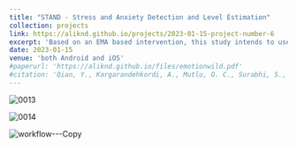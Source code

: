 ```yaml
---
title: "STAND - Stress and Anxiety Detection and Level Estimation"
collection: projects
link: https://aliknd.github.io/projects/2023-01-15-project-number-6
excerpt: 'Based on an EMA based intervention, this study intends to use all modalities to efficiently recognize stress, a commonly experienced emotional state. The study will involve collecting data (visual, speech, text, and time series) from participants for a month and then analyzing the data to identify the key features associated with accurately recognizing stress and anxiety.'
date: 2023-01-15
venue: 'both Android and iOS'
#paperurl: 'https://aliknd.github.io/files/emotionwild.pdf'
#citation: 'Qian, Y., Kargarandehkordi, A., Mutlu, O. C., Surabhi, S., Honarmand, M., Wall, D. P., & Washington, P. (2023). Computer Vision Estimation of Emotion Reaction Intensity in the Wild. arXiv preprint arXiv:2303.10741.'
---
```


![0013](https://github.com/aliknd/aliknd.github.io/assets/96740009/6000895c-45e6-46db-9d46-008e734f3922)


![0014](https://github.com/aliknd/aliknd.github.io/assets/96740009/48048683-0e7c-4aa7-b9b8-5ca447dc17b3)


![workflow---Copy](https://github.com/aliknd/aliknd.github.io/assets/96740009/e237e011-ae95-4868-807a-e70b83835336)

